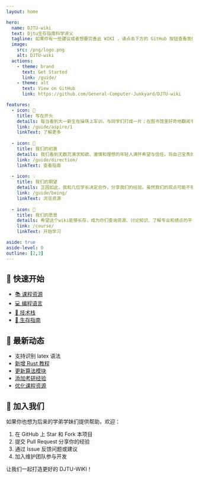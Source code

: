 ```yaml
---
layout: home

hero:
  name: DJTU-wiki
  text: Djtu生存指南科学讲义
  tagline: 如果你有一些建议或者想要完善此 WIKI ，请点击下方的 GitHub 按钮查看我们的仓库提交 issue 或者 PR ！
  image:
    src: /png/logo.png
    alt: DJTU-wiki
  actions:
    - theme: brand
      text: Get Started
      link: /guide/
    - theme: alt
      text: View on GitHub
      link: https://github.com/General-Computer-Junkyard/DJTU-wiki

features:
  - icon: 📝
    title: 写在开头
    details: 每当看到大一新生在操场上军训，与同学们打成一片；在图书馆里好奇地翻阅书籍，怯生生地询问学长座位是否有人；或是怀着感激和尊敬坐下来，认真学习大学课本，我都不禁为他们的热情和梦想感到欣慰。
    link: /guide/aspire/1
    linkText: 了解更多
  
  - icon: 🎯
    title: 我们的初衷
    details: 我们看到无数充满求知欲、激情和理想的年轻人满怀希望与信任，将自己宝贵的四年青春交给大学塑造。可惜的是，许多人毕业时会发现自己仍然碌碌无为，平庸无奇。
    link: /guide/direction/
    linkText: 查看指南
    
  - icon: 💡
    title: 我们的期望
    details: 正因如此，我和几位学长决定合作，分享我们的经验。虽然我们的观点可能不够全面或完全正确，但这些都是我们亲身经历的弯路。前人栽树，后人乘凉。
    link: /guide/being/
    linkText: 浏览资源
    
  - icon: 🌟
    title: 我们的愿景
    details: 希望这个wiki能够长存，成为你们查询资源、讨论知识、了解专业和绩点的平台，助你们成为自己想成为的那个人。
    link: /course/
    linkText: 开始学习

aside: true
aside-level: 0
outline: [2,3]
---
```


## 🎯 快速开始

- [📚 课程资源](/course/)
- [💻 编程语言](/language/)
- [🔧 技术栈](/jobs/)
- [📖 生存指南](/guide/)

<!-- ## 📊 项目统计

- 文档数量：100+
- 参与贡献：20+
- 月访问量：1000+
- 最近更新：2024-03 -->

## 🎉 最新动态

- 支持识别 latex 语法
- [新增 Rust 教程](/language/rust/)
- [更新算法模块](/jobs/algorithm/)
- [添加考研经验](/guide/being/)
- [优化课程资源](/course/)

## 🤝 加入我们

如果你也想为后来的学弟学妹们提供帮助，欢迎：

1. 在 GitHub 上 Star 和 Fork 本项目
2. 提交 Pull Request 分享你的经验
3. 通过 Issue 反馈问题或建议
4. 加入维护团队参与开发

让我们一起打造更好的 DJTU-WIKI！